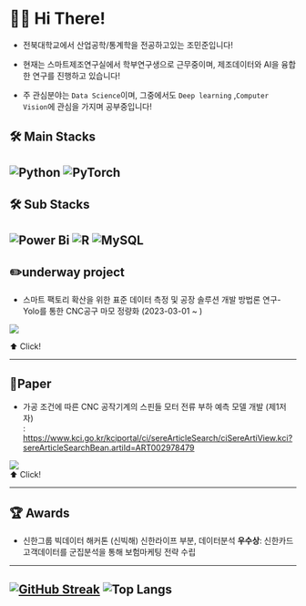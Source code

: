 # 🙋‍♂️ Hi There! 

- 전북대학교에서 산업공학/통계학을 전공하고있는 조민준입니다!
  
- 현재는 스마트제조연구실에서 학부연구생으로 근무중이며, 제조데이터와 AI을 융합한 연구를 진행하고 있습니다!
  
- 주 관심분야는 `Data Science`이며, 그중에서도 `Deep learning` ,`Computer Vision`에 관심을 가지며 공부중입니다!

**🛠️ Main Stacks**
---
![Python](https://img.shields.io/badge/python-3670A0?style=for-the-badge&logo=python&logoColor=ffdd54)
![PyTorch](https://img.shields.io/badge/PyTorch-%23EE4C2C.svg?style=for-the-badge&logo=PyTorch&logoColor=white)
---

**🛠️ Sub Stacks**
---
![Power Bi](https://img.shields.io/badge/power_bi-F2C811?style=for-the-badge&logo=powerbi&logoColor=black)
![R](https://img.shields.io/badge/r-%23276DC3.svg?style=for-the-badge&logo=r&logoColor=white)
![MySQL](https://img.shields.io/badge/mysql-%2300f.svg?style=for-the-badge&logo=mysql&logoColor=white)
---

**✏️underway project**
---
- 스마트 팩토리 확산을 위한 표준 데이터 측정 및 공장 솔루션 개발 방법론 연구- Yolo를 통한 CNC공구 마모 정량화 (2023-03-01 ~ )

<a href="https://github.com/Hottato/Project/tree/main/CNC_YOLOV8_Segmodel"><img src="https://img.shields.io/badge/CNC_Yolo-FFCA28?style=flat-square&logo=firebase&logoColor=white"/></a>  

⬆️ Click!

---


**📜Paper**
---
- 가공 조건에 따른 CNC 공작기계의 스핀들 모터 전류 부하 예측 모델 개발 (제1저자)  
: https://www.kci.go.kr/kciportal/ci/sereArticleSearch/ciSereArtiView.kci?sereArticleSearchBean.artiId=ART002978479

<a href="https://github.com/Hottato/Project/tree/main/CNC_LGBM_DNN"><img src="https://img.shields.io/badge/CNC_DNN_LGBM-FFCA28?style=flat-square&logo=firebase&logoColor=white"/></a>  
⬆️ Click!

---

**🏆 Awards**
---
- 신한그룹 빅데이터 해커톤 (신빅해) 신한라이프 부분, 데이터분석 **우수상**: 신한카드 고객데이터를 군집분석을 통해 보험마케팅 전략 수립


---
[![GitHub Streak](https://streak-stats.demolab.com?user=Hottato&theme=vue&mode=weekly)](https://git.io/streak-stats)
![Top Langs](https://github-readme-stats.vercel.app/api/top-langs/?username=Hottato&hide_progress=true)
---





